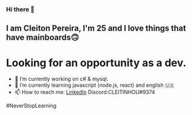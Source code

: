 ### Hi there 👋
## I am Cleiton Pereira, I'm 25 and I love things that have mainboards🙃
# Looking for an opportunity as a dev.
- 🔭 I’m currently working on c# & mysql.
- 🌱 I’m currently learning javascript (node.js, react) and english 🇺🇸
- 📫 How to reach me: [LinkedIn](https://www.linkedin.com/in/cleiton-pereira-5b76273b/) Discord:CLEITINHOU#9374

#NeverStopLearning
<!--
**cleitonpereira/cleitonpereira** is a ✨ _special_ ✨ repository because its `README.md` (this file) appears on your GitHub profile.

Here are some ideas to get you started:

- 🔭 I’m currently working on ...
- 🌱 I’m currently learning ...
- 👯 I’m looking to collaborate on ...
- 🤔 I’m looking for help with ...
- 💬 Ask me about ...
- 📫 How to reach me: ...
- 😄 Pronouns: ...
- ⚡ Fun fact: ...
-->
